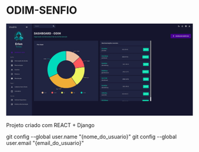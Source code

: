 # ODIM-SENFIO


![ODIM Template](ODIM_Template.jpeg)

Projeto criado com REACT + Django

git config --global user.name "{nome_do_usuario}"
git config --global user.email "{email_do_usuario}"